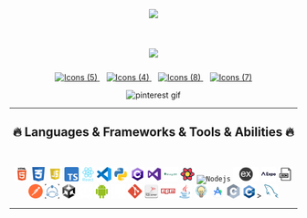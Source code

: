 <p align="center">
  <img src="https://capsule-render.vercel.app/api?text=Hey%20Everyone!%E2%9C%A8&&animation=fadeIn&type=soft&color=gradient&fontColor=4e195e&customColorList=18&height=100"/>
</p>

<h1 align="center">
  <a href="https://git.io/typing-svg">
    <img src="https://readme-typing-svg.herokuapp.com/?lines=This+is+Beyza+Şimşek....;Nice+to+meet+you!&center=true&size=30&color=e861c9">
  </a>
</h1>

<p align="center">
  <a href="https://www.linkedin.com/in/ummu-beyza-simsek/" target="_blank">
    <img width="58" height="64" alt="Icons (5)" src="https://github.com/user-attachments/assets/f0060e01-973d-401c-8bc9-85ec9e5fb57a" alt="Linkedin"/>
    </a>
    &nbsp;&nbsp;
  <a href="https://medium.com/@beyza.simsek" target="_blank">
<img width="58" height="64" alt="Icons (4)" src="https://github.com/user-attachments/assets/b3e2faba-944b-4c99-be81-8d21b8830324" alt="Medium"/>
</a>
&nbsp;&nbsp;
  <a href="https://www.youtube.com/@totorodiaries" target="_blank">
    <img width="58" height="64" alt="Icons (8)" src="https://github.com/user-attachments/assets/236e3f17-429b-4c2d-ada3-4e42c2fa68da" alt="YouTube"/>
  </a>
  &nbsp;&nbsp;
  <a href="https://www.kaggle.com/beyzasimsek" target="_blank">
    <img width="58" height="64" alt="Icons (7)" src="https://github.com/user-attachments/assets/f6a0eec1-4c70-41e7-bdd5-ba56eb32d20f" alt="Kaggle"/>
  </a>
</p>

<p align="center">
  <img src="https://i.pinimg.com/originals/ff/08/65/ff0865b841977de534f5b6a865f992d0.gif" alt="pinterest gif" width="850"/>
</p>

<hr>
<h2 align="center">🔥 Languages & Frameworks & Tools & Abilities 🔥</h2>
<br>
<p align="center">
  <code><img title="HTML5" height="25" src="assets/techIcons/html5.png"></code>
  <code><img title="CSS" height="25" src="assets/techIcons/css.png"></code>
  <code><img title="Javascript" height="25" src="assets/techIcons/javascript.png"></code>
  <code><img title="Typecript" height="25" src="assets/techIcons/typescript.png"></code>
  <code><img title="React" height="25" src="assets/techIcons/react.png"></code>
  <code><img title="Visual Studio Code" height="25" src="assets/techIcons/vscode.png"></code>
  <code><img title="Python" height="25" src="assets/techIcons/python.png"></code>
  <code><img title="C#" height="25" src="assets/techIcons/cSharp.png"></code>
  <code><img title="Microsoft Visual Studio" height="25" src="assets/techIcons/vs.png"></code>
  <code><img title="MongoDB" height="25" src="assets/techIcons/mongodb.png"></code>
  <code><img title="React Query" height="25" src="assets/techIcons/reactQuery.png"></code>
  <code><img title="Nodejs" height="25" src="assets/techIcons/jquery-original.png"></code>
  <code><img title="Expressjs" height="25" src="assets/techIcons/expressjs.png"></code>
  <code><img title="Expo" height="25" src="assets/techIcons/expo.svg"></code>
  <code><img title="JSON" height="25" src="assets/techIcons/json.png"></code>
  <code><img title="Postman" height="25" src="assets/techIcons/postman.svg"></code>
  <code><img title="Resilience4j" height="25" src="assets/techIcons/res4j.png"></code>
  <code><img title="Unity" height="25" src="assets/techIcons/unity.png"></code>
  <code><img title="Unreal Engine" height="25" src="assets/techIcons/ue5.png"></code>
  <code><img title="Android" height="25" src="assets/techIcons/android.png"></code>
  <code><img title="GitHub" height="25" src="assets/techIcons/github.png"></code>
  <code><img title="Git" height="25" src="assets/techIcons/git.svg"></code>
  <code><img title="MSSQL" height="25" src="assets/techIcons/mssql.png"></code>
  <code><img title="npm" height="25" src="assets/techIcons/npm.png"></code>
  <code><img title="Java" height="25" src="assets/techIcons/java.png"></code>
  <code><img title="Creativity" height="25" src="assets/techIcons/creativity.png"></code>
  <code><img title="Android Studio" height="25" src="assets/techIcons/androidStudio.png"></code>
  <code><img title="C" height="25" src="assets/techIcons/c.svg"></code>
  <code><img title="C++" height="25" src="assets/techIcons/cpp.png"></code>>
  <code><img title="MySQL" height="25" src="assets/techIcons/mysql.svg"></code>

</p>
<hr>
